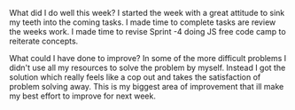 What did I do well this week?
I started the week with a great attitude to sink my teeth into the coming tasks.
I made time to complete tasks are review the weeks work.
I made time to revise Sprint -4 doing JS free code camp to reiterate concepts.



What could I have done to improve?
In some of the more difficult problems I didn't use all my resources to solve the problem by myself. Instead I got the solution which really feels like a cop out and takes the satisfaction of problem solving away. This is my biggest area of improvement that ill make my best effort to improve for next week.
